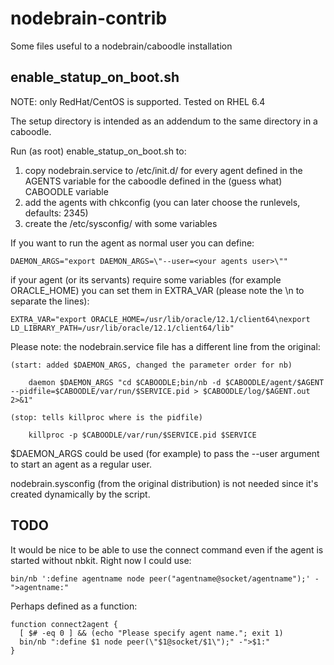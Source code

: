 nodebrain-contrib
=================

Some files useful to a nodebrain/caboodle installation

## enable_statup_on_boot.sh

NOTE: only RedHat/CentOS is supported. Tested on RHEL 6.4

The setup directory is intended as an addendum to the same directory in a caboodle.

Run (as root) enable_statup_on_boot.sh to:

1. copy nodebrain.service to /etc/init.d/<agent name> for every agent defined in the AGENTS variable for the caboodle defined in the (guess what) CABOODLE variable
2. add the agents with chkconfig (you can later choose the runlevels, defaults: 2345)
3. create the /etc/sysconfig/<agent name> with some variables

If you want to run the agent as normal user you can define:

	DAEMON_ARGS="export DAEMON_ARGS=\"--user=<your agents user>\""

if your agent (or its servants) require some variables (for example ORACLE_HOME) you can set them in EXTRA_VAR (please note the \n to separate the lines):

	EXTRA_VAR="export ORACLE_HOME=/usr/lib/oracle/12.1/client64\nexport LD_LIBRARY_PATH=/usr/lib/oracle/12.1/client64/lib"

Please note: the nodebrain.service file has a different line from the original:

	(start: added $DAEMON_ARGS, changed the parameter order for nb)

        daemon $DAEMON_ARGS "cd $CABOODLE;bin/nb -d $CABOODLE/agent/$AGENT --pidfile=$CABOODLE/var/run/$SERVICE.pid > $CABOODLE/log/$AGENT.out 2>&1"

	(stop: tells killproc where is the pidfile)

        killproc -p $CABOODLE/var/run/$SERVICE.pid $SERVICE


$DAEMON_ARGS could be used (for example) to pass the --user argument to start an agent as a regular user.

nodebrain.sysconfig (from the original distribution) is not needed since it's created dynamically by the script.

## TODO

It would be nice to be able to use the connect command even if the agent is started without nbkit.
Right now I could use:

	bin/nb ':define agentname node peer("agentname@socket/agentname");' -">agentname:"

Perhaps defined as a function:

	function connect2agent {
	  [ $# -eq 0 ] && (echo "Please specify agent name."; exit 1)
	  bin/nb ":define $1 node peer(\"$1@socket/$1\");" -">$1:"
	}

